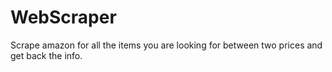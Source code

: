# WebScraper
Scrape amazon for all the items you are looking for between two prices and get back the info.
